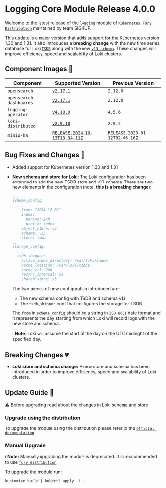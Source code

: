 # Logging Core Module Release 4.0.0

Welcome to the latest release of the `logging` module of [`Kubernetes Fury Distribution`](https://github.com/sighupio/fury-distribution) maintained by team SIGHUP.

This update is a major version that adds support for the Kubernetes version 1.30 and 1.31. It also introduces a **breaking change** with the new time series database for Loki [`TSDB`](https://grafana.com/docs/loki/v2.9.x/operations/storage/tsdb/) along with the new [`v13 schema`](https://grafana.com/docs/loki/v2.9.x/operations/storage/schema/). These changes will improve efficiency, speed and scalability of Loki clusters.

## Component Images 🚢

| Component               | Supported Version                                                                                   | Previous Version |
| ----------------------- | --------------------------------------------------------------------------------------------------- | ---------------- |
| `opensearch`            | [`v2.17.1`](https://github.com/opensearch-project/OpenSearch/releases/tag/2.12.0)                   | `2.12.0`         |
| `opensearch-dashboards` | [`v2.17.1`](https://github.com/opensearch-project/OpenSearch-Dashboards/releases/tag/2.12.0)        | `2.12.0`         |
| `logging-operator`      | [`v4.10.0`](https://github.com/kube-logging/logging-operator/releases/tag/4.10.0)                   | `4.5.6`          |
| `loki-distributed`      | [`v2.9.10`](https://github.com/grafana/loki/releases/tag/v2.9.10)                                   | `2.9.2`          |
| `minio-ha`              | [`RELEASE.2024-10-13T13-34-11Z`](https://github.com/minio/minio/tree/RELEASE.2023-01-12T02-06-16Z)  | `RELEASE.2023-01-12T02-06-16Z` |

## Bug Fixes and Changes 🐛

- Added support for Kubernetes version 1.30 and 1.31

- **New schema and store for Loki**: The Loki configuration has been extended to add the new TSDB store and v13 schema. There are two new elements in the configuration (note: **this is a breaking change**):

  ```yaml
  ...
  schema_config:
    ...
    - from: "2024-12-01"
      index:
        period: 24h
        prefix: index_
      object_store: s3
      schema: v13
      store: tsdb
  ...
  storage_config:
    ...
    tsdb_shipper:
      active_index_directory: /var/loki/index
      cache_location: /var/loki/cache
      cache_ttl: 24h
      resync_interval: 5s
      shared_store: s3
  ```

  The two pieces of new configuration introduced are:
  - The new schema config with TSDB and schema v13
  - The `tsdb_shipper` conf that configures the storage for TSDB

  The `from` in `schema_config` should be a string in `ISO 8601` date format and it represents the day starting from which Loki will record logs with the new store and schema.

  ℹ️ **Note**:  Loki will assume the start of the day on the UTC midnight of the specified day.

## Breaking Changes 💔

- **Loki store and schema change:** A new store and schema has been introduced in order to improve efficiency, speed and scalability of Loki clusters.

## Update Guide 🦮

⚠ Before upgrading read about the changes in Loki schema and store

### Upgrade using the distribution

To upgrade the module using the distribution please refer to the [`official documentation`](https://docs.kubernetesfury.com/docs/upgrades/upgrades)

### Manual Upgrade

ℹ️ **Note:** Manually upgrading the module is deprecated. It is reccommended to use [`fury distribution`](https://github.com/sighupio/fury-distribution)

To upgrade the module run:

```bash
kustomize build | kubectl apply -f -
```
